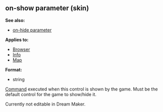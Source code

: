 ## on-show parameter (skin)
**See also:**
*   [on-hide parameter](/%7Bskin%7D/param/on-hide)
<!-- -->
**Applies to:**
*   [Browser](/%7Bskin%7D/control/browser)
*   [Info](/%7Bskin%7D/control/info)
*   [Map](/%7Bskin%7D/control/map)
<!-- -->
**Format:**
*   string


[Command](/%7Bskin%7D/commands) executed when this control is
shown by the game. Must be the default control for the game to show/hide
it. 

Currently not editable in Dream Maker.